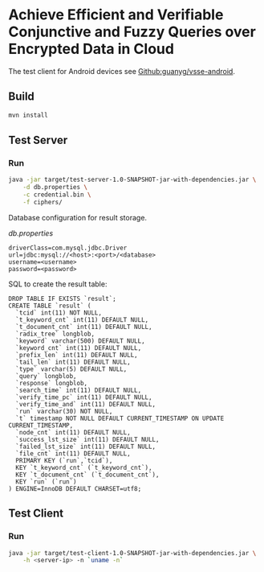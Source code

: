 # Achieve Efficient and Verifiable Conjunctive and Fuzzy Queries over Encrypted Data in Cloud

The test client for Android devices see [Github:guanyg/vsse-android](https://github.com/guanyg/vsse-android).

## Build
```bash
mvn install
```

## Test Server

### Run
```bash
java -jar target/test-server-1.0-SNAPSHOT-jar-with-dependencies.jar \
    -d db.properties \
    -c credential.bin \
    -f ciphers/ 
```

Database configuration for result storage. 

*db.properties*
```properties
driverClass=com.mysql.jdbc.Driver
url=jdbc:mysql://<host>:<port>/<database>
username=<username>
password=<password>
```

SQL to create the result table:
```iso92-sql
DROP TABLE IF EXISTS `result`;
CREATE TABLE `result` (
  `tcid` int(11) NOT NULL,
  `t_keyword_cnt` int(11) DEFAULT NULL,
  `t_document_cnt` int(11) DEFAULT NULL,
  `radix_tree` longblob,
  `keyword` varchar(500) DEFAULT NULL,
  `keyword_cnt` int(11) DEFAULT NULL,
  `prefix_len` int(11) DEFAULT NULL,
  `tail_len` int(11) DEFAULT NULL,
  `type` varchar(5) DEFAULT NULL,
  `query` longblob,
  `response` longblob,
  `search_time` int(11) DEFAULT NULL,
  `verify_time_pc` int(11) DEFAULT NULL,
  `verify_time_and` int(11) DEFAULT NULL,
  `run` varchar(30) NOT NULL,
  `t` timestamp NOT NULL DEFAULT CURRENT_TIMESTAMP ON UPDATE CURRENT_TIMESTAMP,
  `node_cnt` int(11) DEFAULT NULL,
  `success_lst_size` int(11) DEFAULT NULL,
  `failed_lst_size` int(11) DEFAULT NULL,
  `file_cnt` int(11) DEFAULT NULL,
  PRIMARY KEY (`run`,`tcid`),
  KEY `t_keyword_cnt` (`t_keyword_cnt`),
  KEY `t_document_cnt` (`t_document_cnt`),
  KEY `run` (`run`)
) ENGINE=InnoDB DEFAULT CHARSET=utf8;
``` 


## Test Client

### Run

```bash
java -jar target/test-client-1.0-SNAPSHOT-jar-with-dependencies.jar \
    -h <server-ip> -n `uname -n`
```
